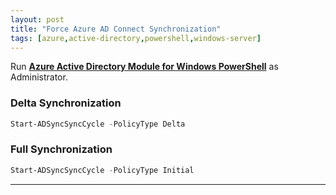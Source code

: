 ```yaml
---
layout: post
title: "Force Azure AD Connect Synchronization"
tags: [azure,active-directory,powershell,windows-server]
---
```


Run [**Azure Active Directory Module for Windows PowerShell**](http://connect.microsoft.com/site1164/Downloads/DownloadDetails.aspx?DownloadID=59185) as Administrator.

### Delta Synchronization
```powershell
Start-ADSyncSyncCycle -PolicyType Delta
```

### Full Synchronization
```powershell
Start-ADSyncSyncCycle -PolicyType Initial
```

---
